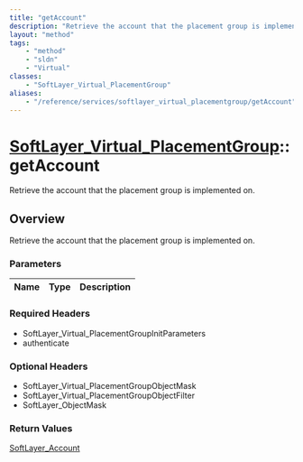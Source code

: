 ```yaml
---
title: "getAccount"
description: "Retrieve the account that the placement group is implemented on."
layout: "method"
tags:
    - "method"
    - "sldn"
    - "Virtual"
classes:
    - "SoftLayer_Virtual_PlacementGroup"
aliases:
    - "/reference/services/softlayer_virtual_placementgroup/getAccount"
---
```

# [SoftLayer_Virtual_PlacementGroup](/reference/services/SoftLayer_Virtual_PlacementGroup)::getAccount

Retrieve the account that the placement group is implemented on.


## Overview 
Retrieve the account that the placement group is implemented on.

### Parameters 
|Name | Type | Description |
| --- | --- | --- |


### Required Headers
* SoftLayer_Virtual_PlacementGroupInitParameters
* authenticate

### Optional Headers
* SoftLayer_Virtual_PlacementGroupObjectMask
* SoftLayer_Virtual_PlacementGroupObjectFilter
* SoftLayer_ObjectMask

### Return Values
<a href='/reference/datatypes/SoftLayer_Account'>SoftLayer_Account </a>

